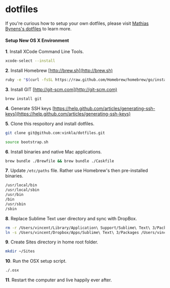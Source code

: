 dotfiles
========
If you're curious how to setup your own dotfiles, please visit [Mathias Bynens's dotfiles](https://github.com/mathiasbynens/dotfiles) to learn more.


#### Setup New OS X Environment

**1**. Install XCode Command Line Tools.
```bash
xcode-select --install
```

**2**. Install Homebrew [http://brew.sh](http://brew.sh)
```bash
ruby -e "$(curl -fsSL https://raw.github.com/Homebrew/homebrew/go/install)"
```

**3**. Install GIT [http://git-scm.com](http://git-scm.com)
```bash
brew install git
```

**4**. Generate SSH keys [https://help.github.com/articles/generating-ssh-keys](https://help.github.com/articles/generating-ssh-keys)

**5**. Clone this respoitory and install dotfiles.
```bash
git clone git@github.com:vinkla/dotfiles.git

source bootstrap.sh
```

**6**. Install binaries and native Mac applications.
```bash
brew bundle ./Brewfile && brew bundle ./Caskfile
```

**7**. Update ```/etc/paths``` file. Rather use Homebrew's then pre-installed binaries.
```bash
/usr/local/bin
/usr/local/sbin
/usr/bin
/bin
/usr/sbin
/sbin
```

**8**. Replace Sublime Text user directory and sync with DropBox.
```bash
rm -r /Users/vincent/Library/Application\ Support/Sublime\ Text\ 3/Packages
ln -s /Users/vincent/Dropbox/Apps/Sublime\ Text\ 3/Packages /Users/vincent/Library/Application\ Support/Sublime\ Text\ 3/Packages
```

**9**. Create Sites directory in home root folder.
```bash
mkdir ~/Sites
```

**10**. Run the OSX setup script.
```bash
./.osx
```

**11**. Restart the computer and live happily ever after.

